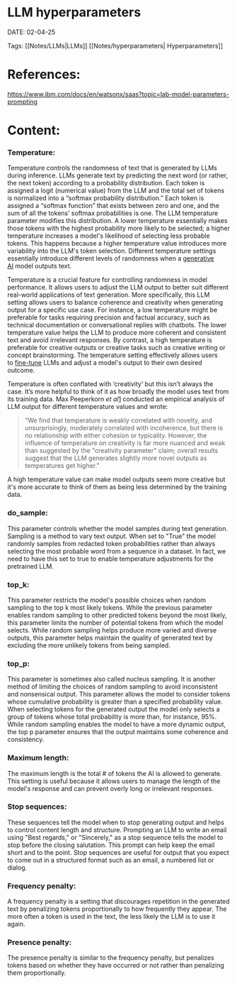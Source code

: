 
# LLM hyperparameters


DATE:  02-04-25


Tags:  [[Notes/LLMs|LLMs]] [[Notes/hyperparameters| Hyperparameters]]


# References:
https://www.ibm.com/docs/en/watsonx/saas?topic=lab-model-parameters-prompting


# Content:


### Temperature:
Temperature controls the randomness of text that is generated by LLMs during inference. LLMs generate text by predicting the next word (or rather, the next token) according to a probability distribution. Each token is assigned a logit (numerical value) from the LLM and the total set of tokens is normalized into a “softmax probability distribution.” Each token is assigned a “softmax function” that exists between zero and one, and the sum of all the tokens’ softmax probabilities is one. The LLM temperature parameter modifies this distribution. A lower temperature essentially makes those tokens with the highest probability more likely to be selected; a higher temperature increases a model's likelihood of selecting less probable tokens. This happens because a higher temperature value introduces more variability into the LLM's token selection. Different temperature settings essentially introduce different levels of randomness when a [generative AI](https://www.ibm.com/topics/generative-ai) model outputs text.

Temperature is a crucial feature for controlling randomness in model performance. It allows users to adjust the LLM output to better suit different real-world applications of text generation. More specifically, this LLM setting allows users to balance coherence and creativity when generating output for a specific use case. For instance, a low temperature might be preferable for tasks requiring precision and factual accuracy, such as technical documentation or conversational replies with chatbots. The lower temperature value helps the LLM to produce more coherent and consistent text and avoid irrelevant responses. By contrast, a high temperature is preferable for creative outputs or creative tasks such as creative writing or concept brainstorming. The temperature setting effectively allows users to [fine-tune](https://www.ibm.com/think/topics/prompt-tuning) LLMs and adjust a model's output to their own desired outcome.

Temperature is often conflated with ‘creativity’ but this isn’t always the case. It’s more helpful to think of it as how broadly the model uses text from its training data. Max Peeperkorn _et al_[1](https://www.ibm.com/think/topics/llm-temperature#f1) conducted an empirical analysis of LLM output for different temperature values and wrote:

> “We find that temperature is weakly correlated with novelty, and unsurprisingly, moderately correlated with incoherence, but there is no relationship with either cohesion or typicality. However, the influence of temperature on creativity is far more nuanced and weak than suggested by the "creativity parameter" claim; overall results suggest that the LLM generates slightly more novel outputs as temperatures get higher.”

A high temperature value can make model outputs seem more creative but it's more accurate to think of them as being less determined by the training data.


### **do_sample**: 
This parameter controls whether the model samples during text generation. Sampling is a method to vary text output. When set to "True" the model randomly samples from redacted token probabilities rather than always selecting the most probable word from a sequence in a dataset. In fact, we need to have this set to true to enable temperature adjustments for the pretrained LLM.

### **top_k**: 
This parameter restricts the model's possible choices when random sampling to the top k most likely tokens. While the previous parameter enables random sampling to other predicted tokens beyond the most likely, this parameter limits the number of potential tokens from which the model selects. While random sampling helps produce more varied and diverse outputs, this parameter helps maintain the quality of generated text by excluding the more unlikely tokens from being sampled.

### **top_p**: 
This parameter is sometimes also called nucleus sampling. It is another method of limiting the choices of random sampling to avoid inconsistent and nonsensical output. This parameter allows the model to consider tokens whose cumulative probability is greater than a specified probability value. When selecting tokens for the generated output the model only selects a group of tokens whose total probability is more than, for instance, 95%. While random sampling enables the model to have a more dynamic output, the top p parameter ensures that the output maintains some coherence and consistency.


### **Maximum length**: 
The maximum length is the total # of tokens the AI is allowed to generate. This setting is useful because it allows users to manage the length of the model's response and can prevent overly long or irrelevant responses. 

### **Stop sequences**: 
These sequences tell the model when to stop generating output and helps to control content length and structure. Prompting an LLM to write an email using "Best regards," or "Sincerely," as a stop sequence tells the model to stop before the closing salutation. This prompt can help keep the email short and to the point. Stop sequences are useful for output that you expect to come out in a structured format such as an email, a numbered list or dialog.

### **Frequency penalty**: 
A frequency penalty is a setting that discourages repetition in the generated text by penalizing tokens proportionally to how frequently they appear. The more often a token is used in the text, the less likely the LLM is to use it again.

### **Presence penalty**: 
The presence penalty is similar to the frequency penalty, but penalizes tokens based on whether they have occurred or not rather than penalizing them proportionally.
